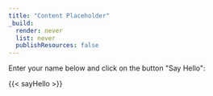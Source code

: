 ```yaml
---
title: "Content Placeholder"
_build:
  render: never
  list: never
  publishResources: false
---
```


Enter your name below and click on the button "Say Hello":

{{< sayHello >}}